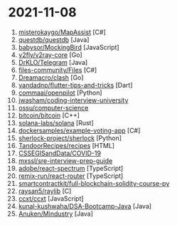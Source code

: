 # 2021-11-08

1. [misterokaygo/MapAssist](https://github.com/misterokaygo/MapAssist "") [C#]
2. [questdb/questdb](https://github.com/questdb/questdb "An open source SQL database designed to process time series data, faster") [Java]
3. [babysor/MockingBird](https://github.com/babysor/MockingBird "🚀AI拟声: 5秒内克隆您的声音并生成任意语音内容 Clone a voice in 5 seconds to generate arbitrary speech in real-time") [JavaScript]
4. [v2fly/v2ray-core](https://github.com/v2fly/v2ray-core "A platform for building proxies to bypass network restrictions.") [Go]
5. [DrKLO/Telegram](https://github.com/DrKLO/Telegram "Telegram for Android source") [Java]
6. [files-community/Files](https://github.com/files-community/Files "A modern file manager that pushes the boundaries of the platform.") [C#]
7. [Dreamacro/clash](https://github.com/Dreamacro/clash "A rule-based tunnel in Go.") [Go]
8. [vandadnp/flutter-tips-and-tricks](https://github.com/vandadnp/flutter-tips-and-tricks "A Collection of Flutter and Dart Tips and Tricks") [Dart]
9. [commaai/openpilot](https://github.com/commaai/openpilot "openpilot is an open source driver assistance system. openpilot performs the functions of Automated Lane Centering and Adaptive Cruise Control for over 100 supported car makes and models.") [Python]
10. [jwasham/coding-interview-university](https://github.com/jwasham/coding-interview-university "A complete computer science study plan to become a software engineer.") 
11. [ossu/computer-science](https://github.com/ossu/computer-science "🎓 Path to a free self-taught education in Computer Science!") 
12. [bitcoin/bitcoin](https://github.com/bitcoin/bitcoin "Bitcoin Core integration/staging tree") [C++]
13. [solana-labs/solana](https://github.com/solana-labs/solana "Web-Scale Blockchain for fast, secure, scalable, decentralized apps and marketplaces.") [Rust]
14. [dockersamples/example-voting-app](https://github.com/dockersamples/example-voting-app "Example Docker Compose app") [C#]
15. [sherlock-project/sherlock](https://github.com/sherlock-project/sherlock "🔎 Hunt down social media accounts by username across social networks") [Python]
16. [TandoorRecipes/recipes](https://github.com/TandoorRecipes/recipes "Application for managing recipes, planning meals, building shopping lists and much much more!") [HTML]
17. [CSSEGISandData/COVID-19](https://github.com/CSSEGISandData/COVID-19 "Novel Coronavirus (COVID-19) Cases, provided by JHU CSSE") 
18. [mxssl/sre-interview-prep-guide](https://github.com/mxssl/sre-interview-prep-guide "Site Reliability Engineer Interview Preparation Guide") 
19. [adobe/react-spectrum](https://github.com/adobe/react-spectrum "A collection of libraries and tools that help you build adaptive, accessible, and robust user experiences.") [TypeScript]
20. [remix-run/react-router](https://github.com/remix-run/react-router "Declarative routing for React") [TypeScript]
21. [smartcontractkit/full-blockchain-solidity-course-py](https://github.com/smartcontractkit/full-blockchain-solidity-course-py "Ultimate Solidity, Blockchain, and Smart Contract - Beginner to Expert Full Course | Python Edition") 
22. [raysan5/raylib](https://github.com/raysan5/raylib "A simple and easy-to-use library to enjoy videogames programming") [C]
23. [ccxt/ccxt](https://github.com/ccxt/ccxt "A JavaScript / Python / PHP cryptocurrency trading API with support for more than 100 bitcoin/altcoin exchanges") [JavaScript]
24. [kunal-kushwaha/DSA-Bootcamp-Java](https://github.com/kunal-kushwaha/DSA-Bootcamp-Java "This repository consists of the code samples, assignments, and the curriculum for the Community Classroom complete Data Structures & Algorithms Java bootcamp.") [Java]
25. [Anuken/Mindustry](https://github.com/Anuken/Mindustry "A sandbox tower defense game") [Java]
